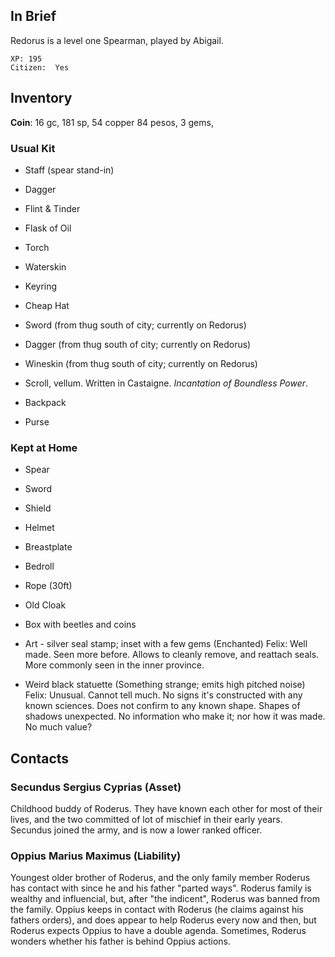 
## In Brief

Redorus is a level one Spearman, played by Abigail.

    XP: 195
    Citizen:  Yes

## Inventory

**Coin**: 16 gc, 181 sp, 54 copper
          84 pesos,
           3 gems,

### Usual Kit

* Staff (spear stand-in)
* Dagger
* Flint & Tinder
* Flask of Oil
* Torch
* Waterskin
* Keyring
* Cheap Hat
* Sword (from thug south of city; currently on Redorus)
* Dagger (from thug south of city; currently on Redorus)
* Wineskin (from thug south of city; currently on Redorus)
* Scroll, vellum. Written in Castaigne. *Incantation of Boundless Power*.

* Backpack
* Purse

### Kept at Home

* Spear
* Sword
* Shield
* Helmet
* Breastplate
* Bedroll
* Rope (30ft)
* Old Cloak

* Box with beetles and coins

* Art - silver seal stamp; inset with a few gems (Enchanted)
     Felix: Well made. Seen more before. Allows to cleanly remove, and
            reattach seals. More commonly seen in the inner province.
* Weird black statuette (Something strange; emits high pitched noise)
     Felix: Unusual. Cannot tell much. No signs it's constructed with
            any known sciences. Does not confirm to any known shape.
            Shapes of shadows unexpected. No information who make it;
            nor how it was made. No much value?


## Contacts

### Secundus Sergius Cyprias (Asset)

Childhood buddy of Roderus. They have known each other for most of
their lives, and the two committed of lot of mischief in their early
years.  Secundus joined the army, and is now a lower ranked officer.

### Oppius Marius Maximus (Liability)

Youngest older brother of Roderus, and the only family member Roderus
has contact with since he and his father "parted ways". Roderus
family is wealthy and influencial, but, after "the indicent", Roderus
was banned from the family. Oppius keeps in contact with Roderus
(he claims against his fathers orders), and does appear to help
Roderus every now and then, but Roderus expects Oppius to have a
double agenda. Sometimes, Roderus wonders whether his father is
behind Oppius actions.
